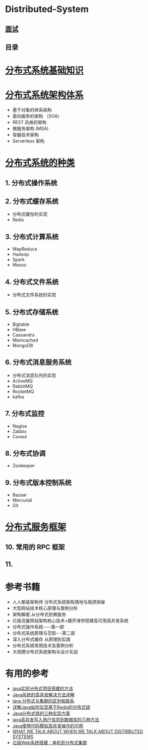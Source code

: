 # Distributed-System

[面试](https://github.com/stevenli91748/Distributed-System/tree/master/Interview)
---

目录
-----

# [分布式系统基础知识](https://github.com/stevenli91748/Distributed-System/tree/master/Fundametal%20knowledge)

 

# [分布式系统架构体系](https://github.com/stevenli91748/Distributed-System/tree/master/Architecture)

 *  基于对象的体系结构
 *  面向服务的架构 （SOA）
 *  REST 风格的架构
 *  微服务架构 (MSA)
 *  容器技术架构
 *  Serverless 架构

#  [分布式系统的种类](https://github.com/stevenli91748/Distributed-System/tree/master/Types%20of%20system)

## 1.  分布式操作系统

## 2.  分布式缓存系统
 *  分布式缓存的实现
 *  Redis

## 3.  分布式计算系统
 *  MapReduce
 *  Hadoop
 *  Spark
 *  Mesos
 
## 4.  分布式文件系统
 *  分布式文件系统的实现

## 5.  分布式存储系统
 *   Bigtable
 *   HBase
 *  Cassandra
 *   Memcached
 *  MongoDB
 
## 6.  分布式消息服务系统
 *   分布式消息队列的实现
 *   ActiveMQ
 *   RabbitMQ
 *   RocketMQ
 *   kafka

## 7.  分布式监控
 *   Nagios
 *   Zabbix
 *   Consul
 
## 8. 分布式协调 
 *   Zookeeper
 
## 9.  分布式版本控制系统
 *   Bazaar
 *   Mercurial
 *   Git
 
#  [分布式服务框架](https://github.com/stevenli91748/Distributed-System/tree/master/Service%20framework)

## 10.  常用的 RPC 框架
 

## 11. 




# 参考书籍

 * 人人都是架构师  分布式系统架构落地与瓶颈突破
 * 大型网站技术核心原理与案例分析
 * 架构解密.从分布式到微服务
 * 亿级流量网站架构核心技术+跟开涛学搭建高可用高并发系统
 * 分布式操作系统----第一部
 * 分布式系统原理与范型---第二部
 * 深入分布式缓存 从原理到实践
 * 分布式系统常用技术及案例分析
 * 大规模分布式系统架构与设计实战
 
 # 有用的参考
 
 * [java实现分布式项目搭建的方法](https://www.jb51.net/article/138615.htm)
 * [Java系统的高并发解决方法详解](https://www.jb51.net/article/124145.htm)
 * [java 分布式与集群的区别和联系](https://www.jb51.net/article/105828.htm)
 * [详解Java如何实现基于Redis的分布式锁](https://www.jb51.net/article/91484.htm)
 * [Java分布式锁的三种实现方案](https://www.jb51.net/article/103617.htm)
 * [java高并发写入用户信息到数据库的几种方法](https://www.jb51.net/article/107279.htm)
 * [Java使用代码模拟高并发操作的示例](https://www.jb51.net/article/139429.htm)
 * [WHAT WE TALK ABOUT WHEN WE TALK ABOUT DISTRIBUTED SYSTEMS](http://alvaro-videla.com/2015/12/learning-about-distributed-systems.html)
 * [亿级Web系统搭建：单机到分布式集群](https://blog.csdn.net/u013256816/article/details/48707505)
